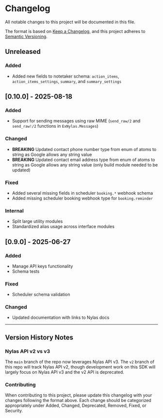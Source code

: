 # Changelog

All notable changes to this project will be documented in this file.

The format is based on [Keep a Changelog](https://keepachangelog.com/en/1.0.0/),
and this project adheres to [Semantic Versioning](https://semver.org/spec/v2.0.0.html).

## Unreleased

### Added
- Added new fields to notetaker schema: `action_items`, `action_items_settings`, `summary`, and `summary_settings`

## [0.10.0] - 2025-08-18

### Added
- Support for sending messages using raw MIME (`send_raw/2` and `send_raw!/2` functions in `ExNylas.Messages`)

### Changed
- **BREAKING** Updated contact phone number type from enum of atoms to string as Google allows any string value
- **BREAKING** Updated contact email address type from enum of atoms to string as Google allows any string value (only build module needed to be updated)

### Fixed
- Added several missing fields in scheduler `booking.*` webhook schema
- Added missing scheduler booking webhook type for `booking.reminder`

### Internal
- Split large utility modules
- Standardized alias usage across interface modules

## [0.9.0] - 2025-06-27

### Added
- Manage API keys functionality
- Schema tests

### Fixed
- Scheduler schema validation

### Changed
- Updated documentation with links to Nylas docs

---

## Version History Notes

### Nylas API v2 vs v3
The `main` branch of the repo now leverages Nylas API v3. The `v2` branch of this repo will track Nylas API v2, though development work on this SDK will largely focus on Nylas API v3 and the v2 API is deprecated.

### Contributing
When contributing to this project, please update this changelog with your changes following the format above. Each change should be categorized appropriately under Added, Changed, Deprecated, Removed, Fixed, or Security. 